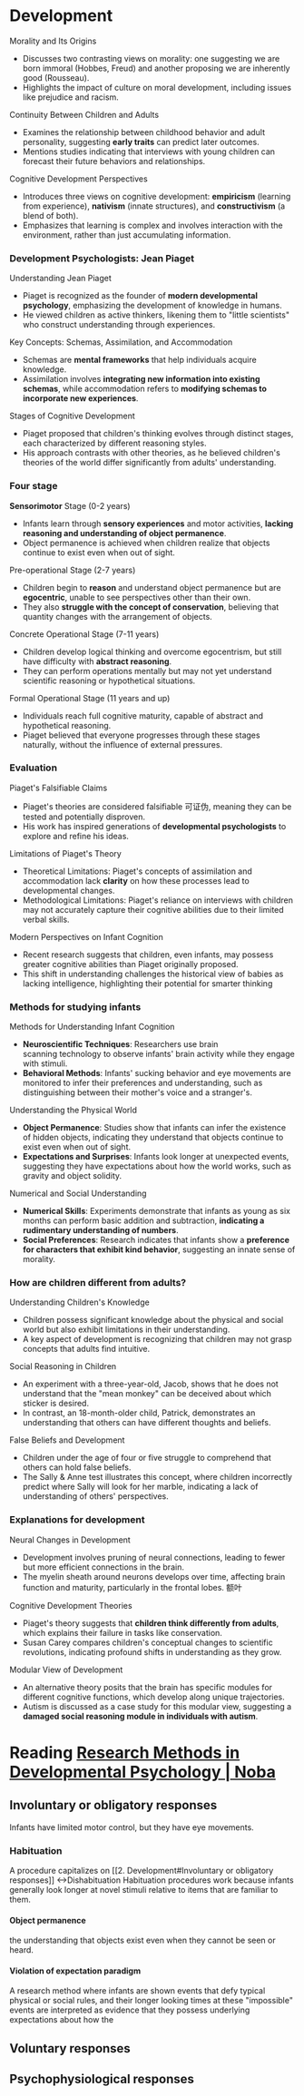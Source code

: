 # Development
Morality and Its Origins

- Discusses two contrasting views on morality: one suggesting we are born immoral (Hobbes, Freud) and another proposing we are inherently good (Rousseau).
- Highlights the impact of culture on moral development, including issues like prejudice and racism.

Continuity Between Children and Adults

- Examines the relationship between childhood behavior and adult personality, suggesting **early traits** can predict later outcomes.
- Mentions studies indicating that interviews with young children can forecast their future behaviors and relationships.

Cognitive Development Perspectives

- Introduces three views on cognitive development: **empiricism** (learning from experience), **nativism** (innate structures), and **constructivism** (a blend of both).
- Emphasizes that learning is complex and involves interaction with the environment, rather than just accumulating information.

### Development Psychologists: **Jean Piaget**
Understanding Jean Piaget

- Piaget is recognized as the founder of **modern developmental psychology**, emphasizing the development of knowledge in humans.
- He viewed children as active thinkers, likening them to "little scientists" who construct understanding through experiences.

Key Concepts: Schemas, Assimilation, and Accommodation

- Schemas are **mental frameworks** that help individuals acquire knowledge.
- Assimilation involves **integrating new information into existing schemas**, while accommodation refers to **modifying schemas to incorporate new experiences**.

Stages of Cognitive Development

- Piaget proposed that children's thinking evolves through distinct stages, each characterized by different reasoning styles.
- His approach contrasts with other theories, as he believed children's theories of the world differ significantly from adults' understanding.
### Four stage
**Sensorimotor** Stage (0-2 years)

- Infants learn through **sensory experiences** and motor activities, **lacking reasoning and understanding of object permanence**.
- Object permanence is achieved when children realize that objects continue to exist even when out of sight.

Pre-operational Stage (2-7 years)

- Children begin to **reason** and understand object permanence but are **egocentric**, unable to see perspectives other than their own.
- They also **struggle with the concept of conservation**, believing that quantity changes with the arrangement of objects.

Concrete Operational Stage (7-11 years)

- Children develop logical thinking and overcome egocentrism, but still have difficulty with **abstract reasoning**. 
- They can perform operations mentally but may not yet understand scientific reasoning or hypothetical situations.

Formal Operational Stage (11 years and up)

- Individuals reach full cognitive maturity, capable of abstract and hypothetical reasoning.
- Piaget believed that everyone progresses through these stages naturally, without the influence of external pressures.
### Evaluation
Piaget's Falsifiable Claims

- Piaget's theories are considered falsifiable 可证伪, meaning they can be tested and potentially disproven.
- His work has inspired generations of **developmental psychologists** to explore and refine his ideas.

Limitations of Piaget's Theory

- Theoretical Limitations: Piaget's concepts of assimilation and accommodation lack **clarity** on how these processes lead to developmental changes.
- Methodological Limitations: Piaget's reliance on interviews with children may not accurately capture their cognitive abilities due to their limited verbal skills.

Modern Perspectives on Infant Cognition

- Recent research suggests that children, even infants, may possess greater cognitive abilities than Piaget originally proposed.
- This shift in understanding challenges the historical view of babies as lacking intelligence, highlighting their potential for smarter thinking

### Methods for studying infants
Methods for Understanding Infant Cognition

- **Neuroscientific Techniques**: Researchers use brain scanning technology to observe infants' brain activity while they engage with stimuli.
- **Behavioral Methods**: Infants' sucking behavior and eye movements are monitored to infer their preferences and understanding, such as distinguishing between their mother's voice and a stranger's.

Understanding the Physical World

- **Object Permanence**: Studies show that infants can infer the existence of hidden objects, indicating they understand that objects continue to exist even when out of sight.
- **Expectations and Surprises**: Infants look longer at unexpected events, suggesting they have expectations about how the world works, such as gravity and object solidity.

Numerical and Social Understanding

- **Numerical Skills**: Experiments demonstrate that infants as young as six months can perform basic addition and subtraction, **indicating a rudimentary understanding of numbers**.
- **Social Preferences**: Research indicates that infants show a **preference for characters that exhibit kind behavior**, suggesting an innate sense of morality.

### How are children different from adults?
Understanding Children's Knowledge

- Children possess significant knowledge about the physical and social world but also exhibit limitations in their understanding.
- A key aspect of development is recognizing that children may not grasp concepts that adults find intuitive.

Social Reasoning in Children

- An experiment with a three-year-old, Jacob, shows that he does not understand that the "mean monkey" can be deceived about which sticker is desired.
- In contrast, an 18-month-older child, Patrick, demonstrates an understanding that others can have different thoughts and beliefs.

False Beliefs and Development

- Children under the age of four or five struggle to comprehend that others can hold false beliefs.
- The Sally & Anne test illustrates this concept, where children incorrectly predict where Sally will look for her marble, indicating a lack of understanding of others' perspectives.

### Explanations for development
 Neural Changes in Development

- Development involves pruning of neural connections, leading to fewer but more efficient connections in the brain.
- The myelin sheath around neurons develops over time, affecting brain function and maturity, particularly in the frontal lobes. 额叶

Cognitive Development Theories

- Piaget's theory suggests that **children think differently from adults**, which explains their failure in tasks like conservation.
- Susan Carey compares children's conceptual changes to scientific revolutions, indicating profound shifts in understanding as they grow.

Modular View of Development

- An alternative theory posits that the brain has specific modules for different cognitive functions, which develop along unique trajectories.
- Autism is discussed as a case study for this modular view, suggesting a **damaged social reasoning module in individuals with autism**.

# Reading [Research Methods in Developmental Psychology \| Noba](https://nobaproject.com/modules/research-methods-in-developmental-psychology)

## Involuntary or obligatory responses
Infants have limited motor control, but they have eye movements.
### Habituation
A procedure capitalizes on [[2. Development#Involuntary or obligatory responses]]  <->Dishabituation
Habituation procedures work because infants generally look longer at novel stimuli relative to items that are familiar to them.
#### Object permanence
the understanding that objects exist even when they cannot be seen or heard.
#### Violation of expectation paradigm
A research method where infants are shown events that defy typical physical or social rules, and their longer looking times at these "impossible" events are interpreted as evidence that they possess underlying expectations about how the

## Voluntary responses






## Psychophysiological responses

